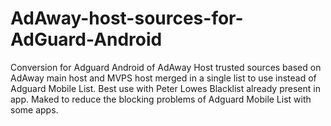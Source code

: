 # AdAway-host-sources-for-AdGuard-Android
Conversion for Adguard Android of AdAway Host trusted sources based on AdAway main host and MVPS host merged in a single list to use instead of Adguard Mobile List. Best use with
Peter Lowes Blacklist already present in app. Maked to reduce the blocking problems of Adguard Mobile List with some apps. 
